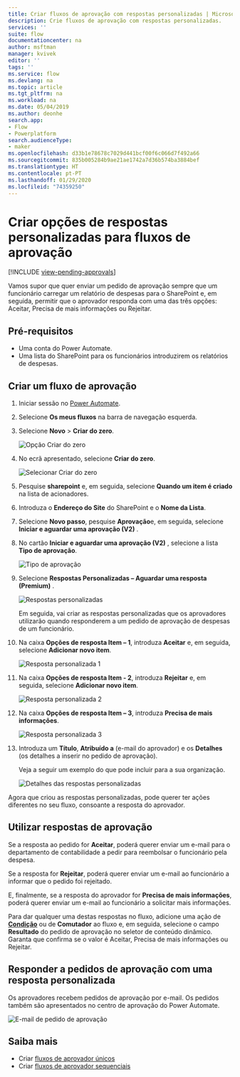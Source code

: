 ```yaml
---
title: Criar fluxos de aprovação com respostas personalizadas | Microsoft Docs
description: Crie fluxos de aprovação com respostas personalizadas.
services: ''
suite: flow
documentationcenter: na
author: msftman
manager: kvivek
editor: ''
tags: ''
ms.service: flow
ms.devlang: na
ms.topic: article
ms.tgt_pltfrm: na
ms.workload: na
ms.date: 05/04/2019
ms.author: deonhe
search.app:
- Flow
- Powerplatform
search.audienceType:
- maker
ms.openlocfilehash: d33b1e78678c7029d441bcf00f6c066d7f492a66
ms.sourcegitcommit: 835b005284b9ae21ae1742a7d36b574ba3884bef
ms.translationtype: HT
ms.contentlocale: pt-PT
ms.lasthandoff: 01/29/2020
ms.locfileid: "74359250"
---
```

# <a name="create-custom-response-options-for-approval-flows"></a>Criar opções de respostas personalizadas para fluxos de aprovação
[!INCLUDE [view-pending-approvals](includes/cc-rebrand.md)]

Vamos supor que quer enviar um pedido de aprovação sempre que um funcionário carregar um relatório de despesas para o SharePoint e, em seguida, permitir que o aprovador responda com uma das três opções: Aceitar, Precisa de mais informações ou Rejeitar.


## <a name="prerequisites"></a>Pré-requisitos

- Uma conta do Power Automate.
- Uma lista do SharePoint para os funcionários introduzirem os relatórios de despesas.

## <a name="create-approval-flow"></a>Criar um fluxo de aprovação
1. Iniciar sessão no [Power Automate](https://flow.microsoft.com).
1. Selecione **Os meus fluxos** na barra de navegação esquerda.
1. Selecione **Novo** > **Criar do zero**.

    ![Opção Criar do zero](media/create-approval-response-options/create-approval-response-options.png)

1. No ecrã apresentado, selecione **Criar do zero**. 

    ![Selecionar Criar do zero](media/create-approval-response-options/create-from-blank.png)

1. Pesquise **sharepoint** e, em seguida, selecione **Quando um item é criado** na lista de acionadores. 

1. Introduza o **Endereço do Site**  do SharePoint e o **Nome da Lista**. 

1. Selecione **Novo passo**, pesquise **Aprovação**e, em seguida, selecione **Iniciar e aguardar uma aprovação (V2)** .

1. No cartão **Iniciar e aguardar uma aprovação (V2)** , selecione a lista **Tipo de aprovação**.

    ![Tipo de aprovação](media/create-approval-response-options/select-approval-type.png)

1. Selecione **Respostas Personalizadas – Aguardar uma resposta (Premium)** .

    ![Respostas personalizadas](media/create-approval-response-options/select-custom-responses.png)

    Em seguida, vai criar as respostas personalizadas que os aprovadores utilizarão quando responderem a um pedido de aprovação de despesas de um funcionário.


1. Na caixa **Opções de resposta Item – 1**, introduza **Aceitar** e, em seguida, selecione **Adicionar novo item**. 

    ![Resposta personalizada 1](media/create-approval-response-options/enter-response-1.png)

1. Na caixa **Opções de resposta Item - 2**, introduza **Rejeitar** e, em seguida, selecione **Adicionar novo item**.

    ![Resposta personalizada 2](media/create-approval-response-options/enter-response-2.png)

1. Na caixa **Opções de resposta Item – 3**, introduza **Precisa de mais informações**.

    ![Resposta personalizada 3](media/create-approval-response-options/enter-response-3.png)   
    

1. Introduza um **Título**, **Atribuído a** (e-mail do aprovador) e os **Detalhes** (os detalhes a inserir no pedido de aprovação).

    Veja a seguir um exemplo do que pode incluir para a sua organização.

    ![Detalhes das respostas personalizadas](media/create-approval-response-options/enter-title-assigned-to-details.png)


Agora que criou as respostas personalizadas, pode querer ter ações diferentes no seu fluxo, consoante a resposta do aprovador.


## <a name="use-approval-responses"></a>Utilizar respostas de aprovação 

Se a resposta ao pedido for **Aceitar**, poderá querer enviar um e-mail para o departamento de contabilidade a pedir para reembolsar o funcionário pela despesa. 

Se a resposta for **Rejeitar**, poderá querer enviar um e-mail ao funcionário a informar que o pedido foi rejeitado.

E, finalmente, se a resposta do aprovador for **Precisa de mais informações**, poderá querer enviar um e-mail ao funcionário a solicitar mais informações.

Para dar qualquer uma destas respostas no fluxo, adicione uma ação de [**Condição**](add-condition.md) ou de **Comutador** ao fluxo e, em seguida, selecione o campo **Resultado** do pedido de aprovação no seletor de conteúdo dinâmico. Garanta que confirma se o valor é Aceitar, Precisa de mais informações ou Rejeitar.

## <a name="respond-to-approval-requests-with-a-custom-response"></a>Responder a pedidos de aprovação com uma resposta personalizada

Os aprovadores recebem pedidos de aprovação por e-mail. Os pedidos também são apresentados no centro de aprovação do Power Automate. 

![E-mail de pedido de aprovação](media/create-approval-response-options/approval-request-email.png)

## <a name="learn-more"></a>Saiba mais
- Criar [fluxos de aprovador únicos](modern-approvals.md)
- Criar [fluxos de aprovador sequenciais](sequential-modern-approvals.md)
